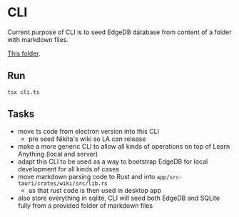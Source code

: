 # CLI

Current purpose of CLI is to seed EdgeDB database from content of a folder with markdown files.

[This folder](https://github.com/learn-anything/seed/tree/main/wiki/nikita).

## Run

```
tsx cli.ts
```

## Tasks

- move ts code from electron version into this CLI
  - pre seed Nikita's wiki so LA can release
- make a more generic CLI to allow all kinds of operations on top of Learn Anything (local and server)
- adapt this CLI to be used as a way to bootstrap EdgeDB for local development for all kinds of cases
- move markdown parsing code to Rust and into `app/src-tauri/crates/wiki/src/lib.rs`
  - as that rust code is then used in desktop app
- also store everything in sqlite, CLI will seed both EdgeDB and SQLite fully from a provided folder of markdown files
